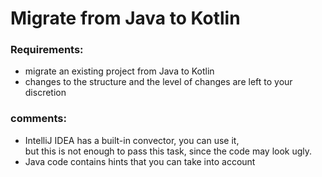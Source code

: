 # Migrate from Java to Kotlin

### Requirements:
- migrate an existing project from Java to Kotlin
- changes to the structure and the level of changes are left to your discretion

### comments: 
- IntelliJ IDEA has a built-in convector, you can use it, 
<br>but this is not enough to pass this task, since the code may look ugly.
- Java code contains hints that you can take into account 

